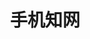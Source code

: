 ---
description: 国内的杂志期刊论文大集合，大部分都要付费。像个图书馆的检索部。
layout: post
results:
- primaryGenreName: Utilities
  version: '1.5.7'
  artworkUrl100: http://a878.phobos.apple.com/us/r30/Purple6/v4/8d/0d/4e/8d0d4eb2-4821-df92-77fa-bf0011bbd842/mzl.chukekhz.png
  trackViewUrl: https://itunes.apple.com/cn/app/shou-ji-zhi-wang/id598116103?mt=8&uo=4
  artworkUrl60: http://a1081.phobos.apple.com/us/r30/Purple/v4/e7/8e/5e/e78e5ee3-37ba-4e2f-7eb3-c6313af15aba/AppIcon57x57.png
  userRatingCountForCurrentVersion: 73
  minimumOsVersion: '5.0'
  sellerName: China Academic Journals (CD Edition) Electronic Publishing House
  supportedDevices:
  - iPadMini4G
  - iPad3G
  - iPodTouchourthGen
  - iPhone5s
  - iPadFourthGen
  - iPhone5
  - iPadMini
  - iPhone5c
  - iPadWifi
  - iPodTouchThirdGen
  - iPodTouchFifthGen
  - iPadFourthGen4G
  - iPad23G
  - iPhone-3GS
  - iPhone4
  - iPhone4S
  - iPad2Wifi
  - iPadThirdGen
  - iPadThirdGen4G
  genres:
  - 工具
  - 教育
  trackName: 手机知网
  description: '1.个性定制，实时推送

    个性化内容便捷订阅，并将最新内容实时推送到您的手机。

    2.丰富内容，自由选择

    3000余种大众杂志，精彩纷呈。 7900余种学术期刊，同步更新。学科手机报，学科情报早知道！全国重要报纸，最新资讯报道。亿万文献资源，快速自由定制。

    3.新的旧的，一览无余

    1994年以来的期刊（部分精品期刊回溯至创刊）、2000年以来的重要报纸、学位论文、会议论文等优质内容资源，新的旧的，一览无余。

    4.学科动态，触手可得

    学科与行业发展动态与研究成果，触手可得。

    5.亿万文献，精准搜索

    亿万文献资源，每日更新；丰富搜索功能，快速精准！'
  price: 0
  trackId: 598116103
  releaseDate: '2013-02-11T17:01:45Z'
  screenshotUrls:
  - http://a5.mzstatic.com/us/r30/Purple/v4/0a/f0/ff/0af0ff52-7588-7df9-f951-ccb08c87b299/screen1136x1136.jpeg
  - http://a1.mzstatic.com/us/r30/Purple6/v4/69/dc/87/69dc8755-ca13-dbe7-4b57-d1c1db9c3766/screen1136x1136.jpeg
  - http://a1.mzstatic.com/us/r30/Purple6/v4/71/f1/f5/71f1f548-0890-be38-42bc-1c4d0156f5ff/screen1136x1136.jpeg
  - http://a3.mzstatic.com/us/r30/Purple6/v4/67/f7/25/67f725bd-874c-1a03-14c1-070350d1ac9b/screen1136x1136.jpeg
  artistViewUrl: https://itunes.apple.com/cn/artist/china-academic-journals-cd/id441905559?uo=4
  primaryGenreId: 6002
  userRatingCount: 174
  averageUserRatingForCurrentVersion: 3.5
  kind: software
  fileSizeBytes: '30389694'
  bundleId: net.cnki.www.CNKIClient
  releaseNotes: '1.优化了PDF阅读性能。

    2.修复部分bug。'
  trackContentRating: 4+
  artistName: China Academic Journals (CD Edition) Electronic Publishing House
  trackCensoredName: 手机知网
  isGameCenterEnabled: false
  contentAdvisoryRating: 4+
  languageCodesISO2A:
  - EN
  averageUserRating: 3.5
  features: &a []
  wrapperType: software
  artworkUrl512: http://a878.phobos.apple.com/us/r30/Purple6/v4/8d/0d/4e/8d0d4eb2-4821-df92-77fa-bf0011bbd842/mzl.chukekhz.png
  formattedPrice: 免费
  artistId: 441905559
  genreIds:
  - '6002'
  - '6017'
  currency: CNY
  ipadScreenshotUrls: *a
category: 工具
tags: tag1
resultCount: 1
title: 手机知网

---